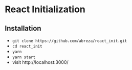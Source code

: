 # React Initialization

## Installation

- `git clone https://github.com/abreza/react_init.git`
- `cd react_init`
- `yarn`
- `yarn start`
- visit http://localhost:3000/
